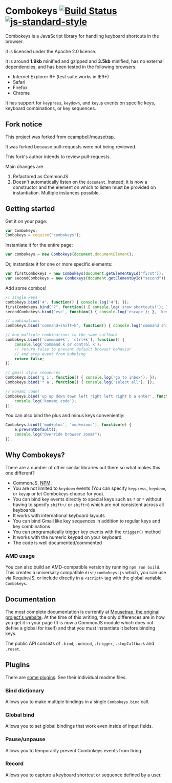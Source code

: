 # Combokeys [![Build Status](https://travis-ci.org/PolicyStat/combokeys.svg?branch=master)](https://travis-ci.org/mightyiam/combokeys) [![js-standard-style](https://raw.githubusercontent.com/feross/standard/master/badge.png)](https://github.com/feross/standard)

Combokeys is a JavaScript library for handling keyboard shortcuts in the browser.

It is licensed under the Apache 2.0 license.

It is around **1.9kb** minified and gzipped and **3.5kb** minified, has no external dependencies, and has been tested in the following browsers:

- Internet Explorer 6+ (test suite works in IE9+)
- Safari
- Firefox
- Chrome

It has support for ``keypress``, ``keydown``, and ``keyup`` events on specific keys, keyboard combinations, or key sequences.

## Fork notice

This project was forked from [ccampbell/mousetrap](https://github.com/ccampbell/mousetrap).

It was forked because pull–requests were not being reviewed.

This fork's author intends to review pull–requests.

Main changes are

1. Refactored as CommonJS
2. Doesn't automatically listen on the `document`. Instead, it is now a constructor and the element on which to listen must be provided on instantiation. Multiple instances possible.

## Getting started

Get it on your page:

```js
var Combokeys;
Combokeys = require("combokeys");
```

Instantiate it for the entire page:

```js
var combokeys = new Combokeys(document.documentElement);
```

Or, instantiate it for one or more specific elements:

```js
var firstCombokeys = new Combokeys(document.getElementById("first"));
var secondCombokeys = new Combokeys(document.getElementById("second"));
```

Add some combos!

```js
// single keys
combokeys.bind('4', function() { console.log('4'); });
firstCombokeys.bind("?", function() { console.log('show shortcuts!'); });
secondCombokeys.bind('esc', function() { console.log('escape'); }, 'keyup');

// combinations
combokeys.bind('command+shift+k', function() { console.log('command shift k'); });

// map multiple combinations to the same callback
combokeys.bind(['command+k', 'ctrl+k'], function() {
    console.log('command k or control k');
    // return false to prevent default browser behavior
    // and stop event from bubbling
    return false;
});

// gmail style sequences
Combokeys.bind('g i', function() { console.log('go to inbox'); });
Combokeys.bind('* a', function() { console.log('select all'); });

// konami code!
Combokeys.bind('up up down down left right left right b a enter', function() {
    console.log('konami code');
});
```

You can also bind the plus and minus keys conveniently:

```js
Combokeys.bind(['mod+plus', 'mod+minus'], function(e) {
    e.preventDefault();
    console.log("Override browser zoom!");
});
```

## Why Combokeys?

There are a number of other similar libraries out there so what makes this one different?

- CommonJS, [NPM](https://www.npmjs.org/package/combokeys).
- You are not limited to ``keydown`` events (You can specify ``keypress``, ``keydown``, or ``keyup`` or let Combokeys choose for you).
- You can bind key events directly to special keys such as ``?`` or ``*`` without having to specify ``shift+/`` or ``shift+8`` which are not consistent across all keyboards
- It works with international keyboard layouts
- You can bind Gmail like key sequences in addition to regular keys and key combinations
- You can programatically trigger key events with the ``trigger()`` method
- It works with the numeric keypad on your keyboard
- The code is well documented/commented

### AMD usage

You can also build an AMD-compatible version by running `npm run build`. This creates a universally compatible ```dist/combokeys.js``` which, you can use via RequireJS, or include directly in a ```<script>``` tag with the global variable ```Combokeys```.

## Documentation

The most complete documentation is currently at [Mousetrap, the original project's website](http://craig.is/killing/mice). At the time of this writing, the only differences are in how you get it in your page (It is now a CommonJS module which does not define a global for itself) and that you must instantiate it before binding keys.

The public API consists of `.bind`, `.unbind`, `.trigger`, `.stopCallback` and `.reset`.

## Plugins

There are [some plugins](https://github.com/PolicyStat/combokeys/tree/master/plugins). See their individual readme files.

### Bind dictionary

Allows you to make multiple bindings in a single ``Combokeys.bind`` call.

### Global bind

Allows you to set global bindings that work even inside of input fields.

### Pause/unpause

Allows you to temporarily prevent Combokeys events from firing.

### Record

Allows you to capture a keyboard shortcut or sequence defined by a user.
